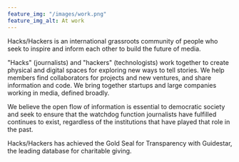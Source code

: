 ```yaml
---
feature_img: "/images/work.png"
feature_img_alt: At work
---
```

Hacks/Hackers is an international grassroots community of people who seek to inspire and inform each other to build the future of media.

"Hacks" (journalists) and "hackers" (technologists) work together to create physical and digital spaces for exploring new ways to tell stories. We help members find collaborators for projects and new ventures, and share information and code. We bring together startups and large companies working in media, defined broadly.

We believe the open flow of information is essential to democratic society and seek to ensure that the watchdog function journalists have fulfilled continues to exist, regardless of the institutions that have played that role in the past.

Hacks/Hackers has achieved the Gold Seal for Transparency with Guidestar, the leading database for charitable giving.

